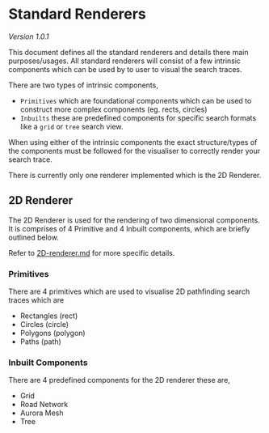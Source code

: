 # Standard Renderers

_Version 1.0.1_

This document defines all the standard renderers and details there main purposes/usages. All standard renderers will consist of a few intrinsic components which can be used by to user to visual the search traces.

There are two types of intrinsic components,

- `Primitives` which are foundational components which can be used to construct more complex components (eg. rects, circles)
- `Inbuilts` these are predefined components for specific search formats like a `grid` or `tree` search view.

When using either of the intrinsic components the exact structure/types of the components must be followed for the visualiser to correctly render your search trace.

There is currently only one renderer implemented which is the 2D Renderer.

## 2D Renderer

The 2D Renderer is used for the rendering of two dimensional components. It is comprises of 4 Primitive and 4 Inbuilt components, which are briefly outlined below.

Refer to [2D-renderer.md](./2D-renderer.md) for more specific details.

### Primitives

There are 4 primitives which are used to visualise 2D pathfinding search traces which are

- Rectangles (rect)
- Circles (circle)
- Polygons (polygon)
- Paths (path)

### Inbuilt Components

There are 4 predefined components for the 2D renderer these are,

- Grid
- Road Network
- Aurora Mesh
- Tree
